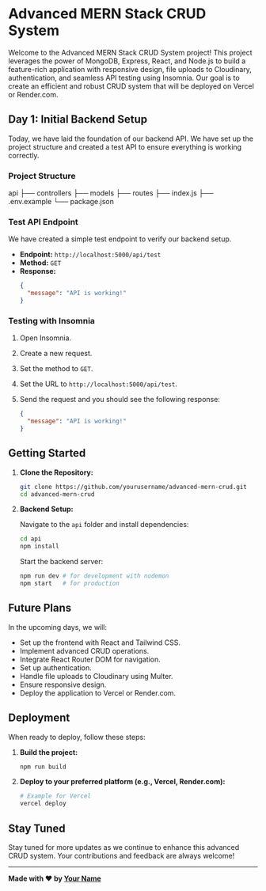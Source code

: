 # Advanced MERN Stack CRUD System

Welcome to the Advanced MERN Stack CRUD System project! This project leverages the power of MongoDB, Express, React, and Node.js to build a feature-rich application with responsive design, file uploads to Cloudinary, authentication, and seamless API testing using Insomnia. Our goal is to create an efficient and robust CRUD system that will be deployed on Vercel or Render.com.

## Day 1: Initial Backend Setup

Today, we have laid the foundation of our backend API. We have set up the project structure and created a test API to ensure everything is working correctly.

### Project Structure

api
├── controllers
├── models
├── routes
├── index.js
├── .env.example
└── package.json


### Test API Endpoint

We have created a simple test endpoint to verify our backend setup.

- **Endpoint:** `http://localhost:5000/api/test`
- **Method:** `GET`
- **Response:**
    ```json
    {
      "message": "API is working!"
    }
    ```

### Testing with Insomnia

1. Open Insomnia.
2. Create a new request.
3. Set the method to `GET`.
4. Set the URL to `http://localhost:5000/api/test`.
5. Send the request and you should see the following response:

    ```json
    {
      "message": "API is working!"
    }
    ```

## Getting Started

1. **Clone the Repository:**

    ```bash
    git clone https://github.com/yourusername/advanced-mern-crud.git
    cd advanced-mern-crud
    ```

2. **Backend Setup:**

    Navigate to the `api` folder and install dependencies:

    ```bash
    cd api
    npm install
    ```

    Start the backend server:

    ```bash
    npm run dev # for development with nodemon
    npm start   # for production
    ```

## Future Plans

In the upcoming days, we will:

- Set up the frontend with React and Tailwind CSS.
- Implement advanced CRUD operations.
- Integrate React Router DOM for navigation.
- Set up authentication.
- Handle file uploads to Cloudinary using Multer.
- Ensure responsive design.
- Deploy the application to Vercel or Render.com.

## Deployment

When ready to deploy, follow these steps:

1. **Build the project:**

    ```bash
    npm run build
    ```

2. **Deploy to your preferred platform (e.g., Vercel, Render.com):**

    ```bash
    # Example for Vercel
    vercel deploy
    ```

## Stay Tuned

Stay tuned for more updates as we continue to enhance this advanced CRUD system. Your contributions and feedback are always welcome!

---

**Made with ❤️ by [Your Name](https://github.com/yourusername)**
